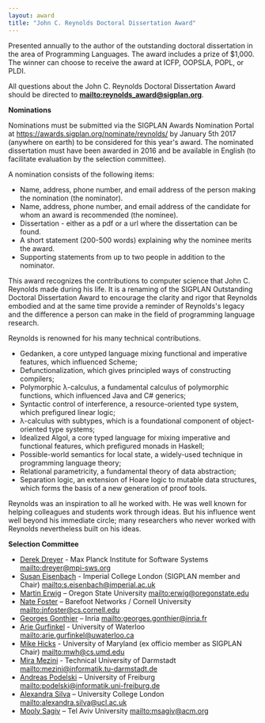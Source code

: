 ```yaml
---
layout: award
title: "John C. Reynolds Doctoral Dissertation Award"
---
```


Presented annually to the author of the outstanding doctoral
dissertation in the area of Programming Languages. The award includes
a prize of $1,000. The winner can choose to receive the award at ICFP,
OOPSLA, POPL, or PLDI.

All questions about the John C. Reynolds Doctoral Dissertation Award should be directed to
**<mailto:reynolds_award@sigplan.org>**.

**Nominations**

Nominations must be submitted via the SIGPLAN Awards Nomination Portal
at <https://awards.sigplan.org/nominate/reynolds/> by January 5th 2017
(anywhere on earth) to be considered for this year's award. The
nominated dissertation must have been awarded in 2016 and be available
in English (to facilitate evaluation by the selection committee).

A nomination consists of the following items:

 *  Name, address, phone number, and email address of the person making the nomination (the nominator).
 *  Name, address, phone number, and email address of the candidate for whom an award is recommended (the nominee).
 *  Dissertation - either as a pdf or a url where the dissertation can be found.
 *  A short statement (200-500 words) explaining why the nominee merits the award.
 *  Supporting statements from up to two people in addition to the nominator.

This award recognizes the contributions to computer science that John
C. Reynolds made during his life. It is a renaming of the SIGPLAN
Outstanding Doctoral Dissertation Award to encourage the clarity and
rigor that Reynolds embodied and at the same time provide a reminder
of Reynolds's legacy and the difference a person can make in the field
of programming language research.

Reynolds is renowned for his many technical contributions.

 * Gedanken, a core untyped language mixing functional and imperative features, which influenced Scheme;
 * Defunctionalization, which gives principled ways of constructing compilers;
 * Polymorphic λ-calculus, a fundamental calculus of polymorphic functions, which influenced Java and C# generics;
 * Syntactic control of interference, a resource-oriented type system, which prefigured linear logic;
 * λ-calculus with subtypes, which is a foundational component of object-oriented type systems;
 * Idealized Algol, a core typed language for mixing imperative and functional features, which prefigured monads in Haskell;
 * Possible-world semantics for local state, a widely-used technique in programming language theory;
 * Relational parametricity, a fundamental theory of data abstraction;
 * Separation logic, an extension of Hoare logic to mutable data structures, which forms the basis of a new generation of proof tools.

Reynolds was an inspiration to all he worked with. He was well known
for helping colleagues and students work through ideas. But his
influence went well beyond his immediate circle; many researchers who
never worked with Reynolds nevertheless built on his ideas.


**Selection Committee**

 * [Derek Dreyer](https://www.mpi-sws.org/~dreyer/) - Max Planck Institute for Software Systems <mailto:dreyer@mpi-sws.org>
 * [Susan Eisenbach](http://www.imperial.ac.uk/people/s.eisenbach) - Imperial College London (SIGPLAN member and Chair) <mailto:s.eisenbach@imperial.ac.uk>
 * [Martin Erwig](http://web.engr.oregonstate.edu/~erwig/) – Oregon State University <mailto:erwig@oregonstate.edu>
 * [Nate Foster](http://www.cs.cornell.edu/~jnfoster/) – Barefoot Networks / Cornell University <mailto:jnfoster@cs.cornell.edu>
 * [Georges Gonthier](http://www.msr-inria.fr/researchers/georges-gonthier/) – Inria <mailto:georges.gonthier@inria.fr>
 * [Arie Gurfinkel](https://uwaterloo.ca/electrical-computer-engineering/people-profiles/arie-gurfinkel)  - University of Waterloo <mailto:arie.gurfinkel@uwaterloo.ca>
 * [Mike Hicks](http://www.cs.umd.edu/~mwh/) - University of Maryland (ex officio member as SIGPLAN Chair) <mailto:mwh@cs.umd.edu>
 * [Mira Mezini](http://www.stg.tu-darmstadt.de/staff/mira_mezini/) - Technical University of Darmstadt <mailto:mezini@informatik.tu-darmstadt.de>
 * [Andreas Podelski](https://swt.informatik.uni-freiburg.de/staff/podelski) – University of Freiburg <mailto:podelski@informatik.uni-freiburg.de>
 * [Alexandra Silva](http://www.alexandrasilva.org/#/main.html) – University College London <mailto:alexandra.silva@ucl.ac.uk>
 * [Mooly Sagiv](http://www.cs.tau.ac.il/~msagiv/) – Tel Aviv University <mailto:msagiv@acm.org>

